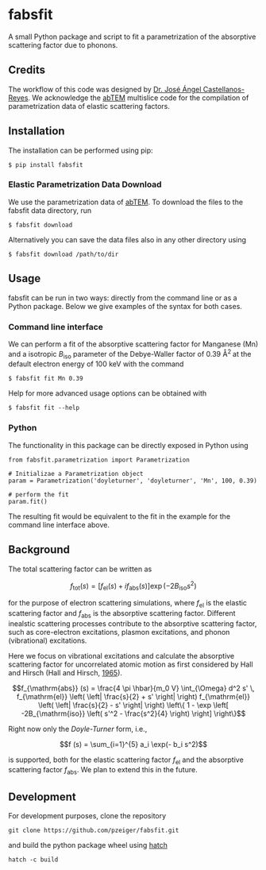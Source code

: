 # fabsfit
A small Python package and script to fit a parametrization of the absorptive scattering factor due to phonons.


## Credits

The workflow of this code was designed by [Dr. José Ángel Castellanos-Reyes](https://www.uu.se/en/contact-and-organisation/staff?query=N22-1026). We acknowledge the [abTEM](https://github.com/abTEM/abTEM) multislice code for the compilation of parametrization data of elastic scattering factors.


## Installation

The installation can be performed using pip:
```
$ pip install fabsfit
```


### Elastic Parametrization Data Download

We use the parametrization data of [abTEM](https://github.com/abTEM/abTEM/tree/main/abtem/parametrizations/data). To download the files to the fabsfit data directory, run
```
$ fabsfit download
```
Alternatively you can save the data files also in any other directory using
```
$ fabsfit download /path/to/dir
```


## Usage

fabsfit can be run in two ways: directly from the command line or as a Python package. Below we give examples of the syntax for both cases.


### Command line interface

We can perform a fit of the absorptive scattering factor for Manganese (Mn) and a isotropic $B_{\mathrm{iso}}$ parameter of the Debye-Waller factor of 0.39 Å<sup>2 </sup> at the default electron energy of 100 keV with the command
```
$ fabsfit fit Mn 0.39
```
Help for more advanced usage options can be obtained with
```
$ fabsfit fit --help
```


### Python

The functionality in this package can be directly exposed in Python using
```
from fabsfit.parametrization import Parametrization

# Initializae a Parametrization object
param = Parametrization('doyleturner', 'doyleturner', 'Mn', 100, 0.39)

# perform the fit
param.fit()
```
The resulting fit would be equivalent to the fit in the example for the command line interface above.


## Background

The total scattering factor can be written as
```math
f_{\mathrm{tot}} (s) = \left[ f_{\mathrm{el}}(s) + i f_{\mathrm{abs}} (s) \right] \exp(-2 B_{\mathrm{iso}} s^2)
```
for the purpose of electron scattering simulations, where $f_{\mathrm{el}}$ is the elastic scattering factor and $f_{\mathrm{abs}}$ is the absorptive scattering factor. Different inealstic scattering processes contribute to the absorptive scattering factor, such as core-electron excitations, plasmon excitations, and phonon (vibrational) excitations.

Here we focus on vibrational excitations and calculate the absorptive scattering factor for uncorrelated atomic motion as first considered by Hall and Hirsch (Hall and Hirsch, [1965](https://doi.org/10.1098/rspa.1965.0136)). 
```math
f_{\mathrm{abs}} (s) = \frac{4 \pi \hbar}{m_0 V} \int_{\Omega} d^2 s' \, f_{\mathrm{el}} \left( \left| \frac{s}{2} + s' \right| \right) 
f_{\mathrm{el}} \left( \left| \frac{s}{2} - s' \right| \right) \left\{ 1 - \exp \left[ -2B_{\mathrm{iso}} \left( s'^2 - \frac{s^2}{4} \right) \right] \right\}
```


Right now only the *Doyle-Turner* form, i.e.,
```math
f (s) = \sum_{i=1}^{5} a_i \exp(- b_i s^2)
```
is supported, both for the elastic scattering factor $f_{\mathrm{el}}$ and the absorptive scattering factor $f_{\mathrm{abs}}$. We plan to extend this in the future.





## Development

For development purposes, clone the repository
```
git clone https://github.com/pzeiger/fabsfit.git
```
and build the python package wheel using [hatch](https://hatch.pypa.io)
```
hatch -c build
```






